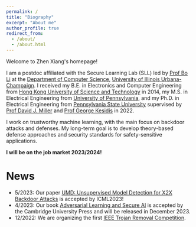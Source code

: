 ```yaml
---
permalink: /
title: "Biography"
excerpt: "About me"
author_profile: true
redirect_from: 
  - /about/
  - /about.html
---
```


Welcome to Zhen Xiang's homepage!

I am a postdoc affiliated with the Secure Learning Lab (SLL) led by [Prof Bo Li](https://aisecure.github.io/) at the [Department of Computer Science](https://cs.illinois.edu/), [University of Illinois Urbana-Champaign](https://illinois.edu/). I received my B.E. in Electronics and Computer Engineering from [Hong Kong University of Science and Technology](https://hkust.edu.hk/) in 2014, my M.S. in Electrical Engineering from [University of Pennsylvania](https://www.upenn.edu/), and my Ph.D. in Electrical Engineering from [Pennsylvania State University](https://www.psu.edu/) supervised by [Prof David J. Miller](https://scholar.google.com/citations?user=0AvzzVoAAAAJ&hl=en) and [Prof George Kesidis](https://www.cse.psu.edu/~gik2/) in 2022.

I work on trustworthy machine learning, with the main focus on backdoor attacks and defenses. My long-term goal is to develop theory-based defense approaches and security standards for safety-sensitive applications.

**I will be on the job market 2023/2024!**

News
======
* 5/2023: Our paper [UMD: Unsupervised Model Detection for X2X Backdoor Attacks](https://openreview.net/forum?id=t0ozPUGnBs) is accepted by ICML2023!
* 4/2023: Our book [Adversarial Learning and Secure AI](https://www.cambridge.org/highereducation/books/adversarial-learning-and-secure-ai/59D7D2CCDD0F2E54FF7F8CAD5DFC0C97#overview) is accepted by the Cambridge University Press and will be released in December 2023.
* 12/2022: We are organizing the first [IEEE Trojan Removal Competition](https://www.trojan-removal.com/).
